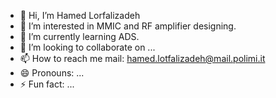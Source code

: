- 👋 Hi, I’m Hamed Lorfalizadeh
- 👀 I’m interested in MMIC and RF amplifier designing.
- 🌱 I’m currently learning ADS.
- 💞️ I’m looking to collaborate on ...
- 📫 How to reach me mail: hamed.lotfalizadeh@mail.polimi.it
- 😄 Pronouns: ...
- ⚡ Fun fact: ...

<!---
HMDLFT/HMDLFT is a ✨ special ✨ repository because its `README.md` (this file) appears on your GitHub profile.
You can click the Preview link to take a look at your changes.
--->
